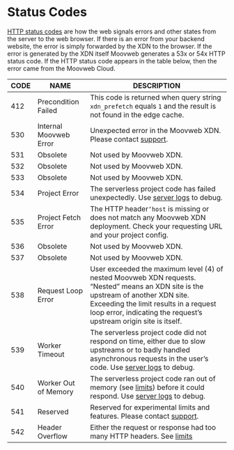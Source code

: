 # Status Codes

[HTTP status codes](https://en.wikipedia.org/wiki/List_of_HTTP_status_codes) are how the web signals errors and other states from the server to the web browser. If there is an error from your backend website, the error is simply forwarded by the XDN to the browser. If the error is generated by the XDN itself Moovweb generates a 53x or 54x HTTP status code. If the HTTP status code appears in the table below, then the error came from the Moovweb Cloud. 

| CODE | NAME | DESCRIPTION |
| -- | -- | -- |
| 412 | Precondition Failed | This code is returned when query string `xdn_prefetch` equals `1` and the result is not found in the edge cache. |
| 530 | Internal Moovweb Error | Unexpected error in the Moovweb XDN. Please contact [support](https://help.moovweb.com). |
| 531 | Obsolete | Not used by Moovweb XDN. |
| 532 | Obsolete | Not used by Moovweb XDN. |
| 533 | Obsolete | Not used by Moovweb XDN. |
| 534 | Project Error | The serverless project code has failed unexpectedly. Use [server logs](/guides/logs#section_server_logs) to debug. |
| 535 | Project Fetch Error | The HTTP header`‘host` is missing or does not match any Moovweb XDN deployment. Check your requesting URL and your project config. |
| 536 | Obsolete | Not used by Moovweb XDN. |
| 537 | Obsolete | Not used by Moovweb XDN. |
| 538 | Request Loop Error | User exceeded the maximum level (4) of nested Moovweb XDN requests. “Nested” means an XDN site is the upstream of another XDN site. Exceeding the limit results in a request loop error, indicating the request’s upstream origin site is itself. |
| 539 | Worker Timeout | The serverless project code did not respond on time, either due to slow upstreams or to badly handled asynchronous requests in the user’s code. Use [server logs](/guides/logs#section_server_logs) to debug. |
| 540 | Worker Out of Memory | The serverless project code ran out of memory (see [limits](/guides/limits)) before it could respond. Use [server logs](/guides/logs#section_server_logs) to debug. |
| 541 | Reserved | Reserved for experimental limits and features. Please contact [support](https://help.moovweb.com). |
| 542 | Header Overflow | Either the request or response had too many HTTP headers. See [limits](/guides/limits) |
